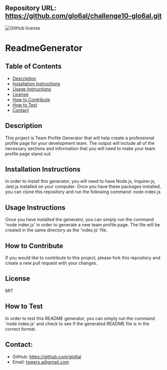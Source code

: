 ## Repository URL: https://github.com/glo6al/challenge10-glo6al.git

![GitHub license](https://img.shields.io/badge/license-MIT-blue.svg)

# ReadmeGenerator

## Table of Contents

- [Description](#description)
- [Installation Instructions](#installation-instructions)
- [Usage Instructions](#usage-instructions)
- [License](#license)
- [How to Contribute](#how-to-contribute)
- [How to Test](#how-to-test)
- [Contact](#contact)

## Description

This project is Team Profile Generator that will help create a professional profile page for your development team. The output will include all of the necessary sections and information that you will need to make your team profile page stand out.

## Installation Instructions

In order to install this generator, you will need to have Node.js, Inquirer.js, Jest.js installed on your computer. Once you have these packages installed, you can clone this repository and run the following command: node index.js

## Usage Instructions

Once you have installed the generator, you can simply run the command 'node index.js' in order to generate a new team profile page. The file will be created in the same directory as the 'index.js' file.

## How to Contribute

If you would like to contribute to this project, please fork this repository and create a new pull request with your changes.

## License

MIT

## How to Test

In order to test this README generator, you can simply run the command 'node index.js' and check to see if the generated README file is in the correct format.

## Contact:

- GitHub: https://github.com/glo6al
- Email: towers.a@gmail.com
